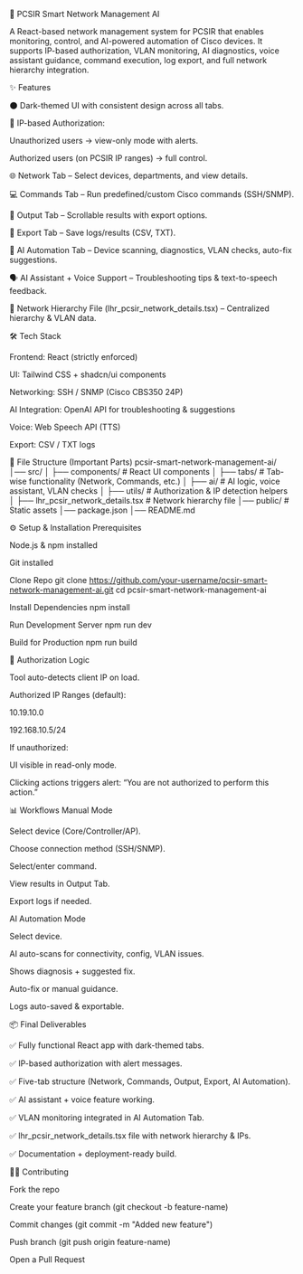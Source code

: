 📘 PCSIR Smart Network Management AI

A React-based network management system for PCSIR that enables monitoring, control, and AI-powered automation of Cisco devices.
It supports IP-based authorization, VLAN monitoring, AI diagnostics, voice assistant guidance, command execution, log export, and full network hierarchy integration.

✨ Features

🌑 Dark-themed UI with consistent design across all tabs.

🔐 IP-based Authorization:

Unauthorized users → view-only mode with alerts.

Authorized users (on PCSIR IP ranges) → full control.

🌐 Network Tab – Select devices, departments, and view details.

💻 Commands Tab – Run predefined/custom Cisco commands (SSH/SNMP).

📜 Output Tab – Scrollable results with export options.

📂 Export Tab – Save logs/results (CSV, TXT).

🤖 AI Automation Tab – Device scanning, diagnostics, VLAN checks, auto-fix suggestions.

🗣 AI Assistant + Voice Support – Troubleshooting tips & text-to-speech feedback.

📡 Network Hierarchy File (lhr_pcsir_network_details.tsx) – Centralized hierarchy & VLAN data.

🛠 Tech Stack

Frontend: React (strictly enforced)

UI: Tailwind CSS + shadcn/ui components

Networking: SSH / SNMP (Cisco CBS350 24P)

AI Integration: OpenAI API for troubleshooting & suggestions

Voice: Web Speech API (TTS)

Export: CSV / TXT logs

📂 File Structure (Important Parts)
pcsir-smart-network-management-ai/
│── src/
│   ├── components/        # React UI components
│   ├── tabs/              # Tab-wise functionality (Network, Commands, etc.)
│   ├── ai/                # AI logic, voice assistant, VLAN checks
│   ├── utils/             # Authorization & IP detection helpers
│   ├── lhr_pcsir_network_details.tsx  # Network hierarchy file
│── public/                # Static assets
│── package.json
│── README.md

⚙️ Setup & Installation
Prerequisites

Node.js & npm installed

Git installed

Clone Repo
git clone https://github.com/your-username/pcsir-smart-network-management-ai.git
cd pcsir-smart-network-management-ai

Install Dependencies
npm install

Run Development Server
npm run dev

Build for Production
npm run build

🔐 Authorization Logic

Tool auto-detects client IP on load.

Authorized IP Ranges (default):

10.19.10.0

192.168.10.5/24

If unauthorized:

UI visible in read-only mode.

Clicking actions triggers alert: “You are not authorized to perform this action.”

📊 Workflows
Manual Mode

Select device (Core/Controller/AP).

Choose connection method (SSH/SNMP).

Select/enter command.

View results in Output Tab.

Export logs if needed.

AI Automation Mode

Select device.

AI auto-scans for connectivity, config, VLAN issues.

Shows diagnosis + suggested fix.

Auto-fix or manual guidance.

Logs auto-saved & exportable.

📦 Final Deliverables

✅ Fully functional React app with dark-themed tabs.

✅ IP-based authorization with alert messages.

✅ Five-tab structure (Network, Commands, Output, Export, AI Automation).

✅ AI assistant + voice feature working.

✅ VLAN monitoring integrated in AI Automation Tab.

✅ lhr_pcsir_network_details.tsx file with network hierarchy & IPs.

✅ Documentation + deployment-ready build.

👨‍💻 Contributing

Fork the repo

Create your feature branch (git checkout -b feature-name)

Commit changes (git commit -m "Added new feature")

Push branch (git push origin feature-name)

Open a Pull Request
